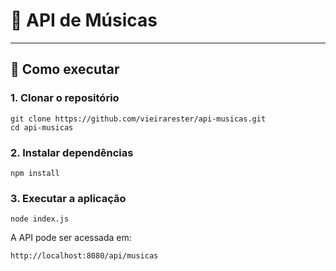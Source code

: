# 🎵 API de Músicas

---

## 🚀 Como executar

### 1. Clonar o repositório

```
git clone https://github.com/vieirarester/api-musicas.git
cd api-musicas
```

### 2. Instalar dependências
```
npm install
```


### 3. Executar a aplicação
```
node index.js
```

A API pode ser acessada em:
```
http://localhost:8080/api/musicas
```

